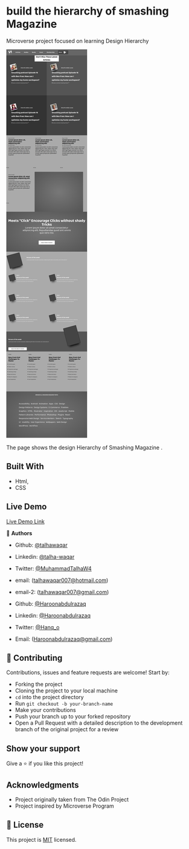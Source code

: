 # build the hierarchy of smashing Magazine

Microverse project focused on learning Design Hierarchy

![screenshot](./images/Screenshot.png)

The page shows the design Hierarchy of Smashing Magazine .

## Built With

- Html,
- CSS

## Live Demo

[Live Demo Link](https://raw.githack.com/talhawaqar/design-teardown/feature-page/index.html)

👤 **Authors**

- Github: [@talhawaqar](https://github.com/talhawaqar)
- Linkedin: [@talha-waqar](https://www.linkedin.com/in/talha-waqar-977257145/)
- Twitter: [@MuhammadTalhaW4](https://twitter.com/MuhammadTalhaW4)
- email: (talhawaqar007@hotmail.com)
- email-2: (talhawaqar007@gmail.com)

- Github: [@Haroonabdulrazaq](https://github.com/Haroonabdulrazaq)
- Linkedin: [@Haroonabdulrazaq](https://www.linkedin.com/in/haroon-abdulrazaq-817906100/)
- Twitter: [@Hanq_o](https://twitter.com/Hanq_o)
- Email: (Haroonabdulrazaq@gmail.com)

## 🤝 Contributing

Contributions, issues and feature requests are welcome! Start by:

- Forking the project
- Cloning the project to your local machine
- `cd` into the project directory
- Run `git checkout -b your-branch-name`
- Make your contributions
- Push your branch up to your forked repository
- Open a Pull Request with a detailed description to the development branch of the original project for a review

## Show your support

Give a ⭐️ if you like this project!

## Acknowledgments

- Project originally taken from The Odin Project
- Project inspired by Microverse Program

## 📝 License

This project is [MIT](https://opensource.org/licenses/MIT) licensed.
